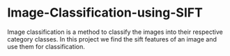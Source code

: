 # Image-Classification-using-SIFT
Image classification is a method to classify the images into their respective category  classes. In this project we find the sift features of an image and use them for classification.
